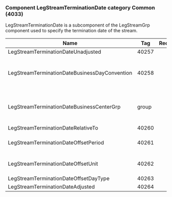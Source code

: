 ### Component LegStreamTerminationDate category Common (4033)

LegStreamTerminationDate is a subcomponent of the LegStreamGrp component used to specify the termination date of the stream.

| Name                                          | Tag   | Req'd | Documentation                                                                                                                               |
|-----------------------------------------------|-------|----------|-------------------------------------------------------------------------------------------------------------------------------|
| LegStreamTerminationDateUnadjusted            | 40257 |       |                                                                                                                                |
| LegStreamTerminationDateBusinessDayConvention | 40258 |       | When specified, this overrides the business day convention defined in the LegDateAdjustment component in InstrumentLeg. The specified value would be specific to this instance of the leg stream termination date. |
| LegStreamTerminationDateBusinessCenterGrp     | group |       | When specified, this overrides the business centers defined in the LegDateAdjustment component in InstrumentLeg. The specified values would be specific to this instance of the leg stream termination date.       |
| LegStreamTerminationDateRelativeTo            | 40260 |       |                                                                                                                                |
| LegStreamTerminationDateOffsetPeriod          | 40261 |       | Conditionally required when LegStreamTerminationDateOffsetUnit(40262) is specified.                                                                                                                               |
| LegStreamTerminationDateOffsetUnit            | 40262 |       | Conditionally required when LegStreamTerminationDateOffsetPeriod(40261) is specified.                                                                                                                              |
| LegStreamTerminationDateOffsetDayType         | 40263 |       |                                                                                                                                |
| LegStreamTerminationDateAdjusted              | 40264 |       |                                                                                                                                |

